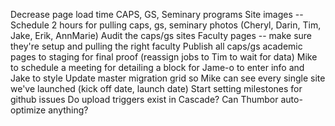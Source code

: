 Decrease page load time CAPS, GS, Seminary programs Site images -- Schedule 2 hours for pulling caps, gs, seminary photos (Cheryl, Darin, Tim, Jake, Erik, AnnMarie) Audit the caps/gs sites Faculty pages -- make sure they're setup and pulling the right faculty Publish all caps/gs academic pages to staging for final proof (reassign jobs to Tim to wait for data) Mike to schedule a meeting for detailing a block for Jame-o to enter info and Jake to style Update master migration grid so Mike can see every single site we've launched (kick off date, launch date) Start setting milestones for github issues Do upload triggers exist in Cascade? Can Thumbor auto-optimize anything?
